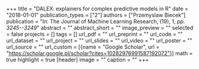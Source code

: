 +++
title = "DALEX: explainers for complex predictive models in R"
date = "2018-01-01"
publication_types = ["2"]
authors = ["Przemyslaw Biecek"]
publication = "In: The Journal of Machine Learning Research, (19), 1, _pp. 3245--3249_"
abstract = ""
abstract_short = ""
image_preview = ""
selected = false
projects = []
tags = []
url_pdf = ""
url_preprint = ""
url_code = ""
url_dataset = ""
url_project = ""
url_slides = ""
url_video = ""
url_poster = ""
url_source = ""
url_custom = [{name = "Google Scholar", url = "https://scholar.google.pl/scholar?cites=10282976991587192072"}]
math = true
highlight = true
[header]
image = ""
caption = ""
+++
